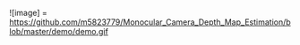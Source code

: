 ![image] = https://github.com/m5823779/Monocular_Camera_Depth_Map_Estimation/blob/master/demo/demo.gif
